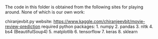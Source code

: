 The code in this folder is obtained from the following sites for playing around.
None of which is our own work:

chiranjevbit.py
  website: https://www.kaggle.com/chiranjeevbit/movie-review-prediction
  required python packages:
      1. numpy
      2. pandas
      3. nltk
      4. bs4 (BeautifulSoup4)
      5. matplotlib
      6. tensorflow
      7. keras
      8. sklearn

      
